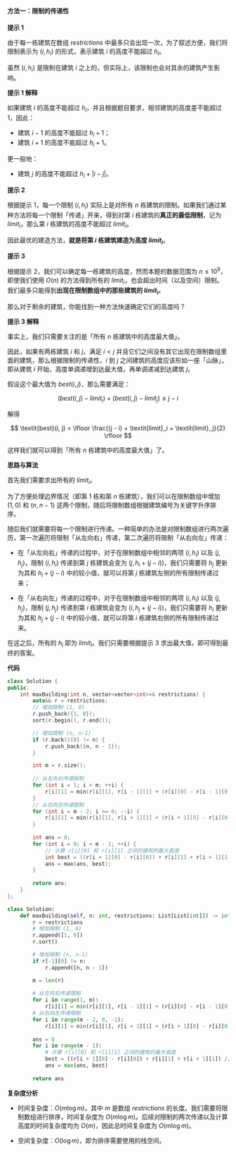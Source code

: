 #### 方法一：限制的传递性

**提示 $1$**

由于每一栋建筑在数组 $\textit{restrictions}$ 中最多只会出现一次，为了叙述方便，我们将限制表示为 $(i, h_i)$ 的形式，表示建筑 $i$ 的高度不能超过 $h_i$。

虽然 $(i, h_i)$ 是限制在建筑 $i$ 之上的，但实际上，该限制也会对其余的建筑产生影响。

**提示 $1$ 解释**

如果建筑 $i$ 的高度不能超过 $h_i$，并且根据题目要求，相邻建筑的高度差不能超过 $1$，因此：

- 建筑 $i - 1$ 的高度不能超过 $h_i+1$；
- 建筑 $i + 1$ 的高度不能超过 $h_i+1$。

更一般地：

- 建筑 $j$ 的高度不能超过 $h_i + |i-j|$。

**提示 $2$**

根据提示 $1$，每一个限制 $(i, h_i)$ 实际上是对所有 $n$ 栋建筑的限制。如果我们通过某种方法将每一个限制「传递」开来，得到对第 $i$ 栋建筑的**真正的最低限制**，记为 $\textit{limit}_i$，那么第 $i$ 栋建筑的高度不能超过 $\textit{limit}_i$。

因此最优的建造方法，**就是将第 $i$ 栋建筑建造为高度 $\textit{limit}_i$**。

**提示 $3$**

根据提示 $2$，我们可以确定每一栋建筑的高度，然而本题的数据范围为 $n \leq 10^9$，即使我们使用 $O(n)$ 的方法得到所有的 $\textit{limit}_i$，也会超出时间（以及空间）限制。我们最多只能得到**出现在限制数组中的那些建筑的 $\textit{limit}_i$**。

那么对于剩余的建筑，你能找到一种方法快速确定它们的高度吗？

**提示 $3$ 解释**

事实上，我们只需要关注的是「所有 $n$ 栋建筑中的高度最大值」。

因此，如果有两栋建筑 $i$ 和 $j$，满足 $i < j$ 并且它们之间没有其它出现在限制数组里面的建筑，那么根据限制的传递性，$i$ 到 $j$ 之间建筑的高度应该形如一座「山脉」，即从建筑 $i$ 开始，高度单调递增到达最大值，再单调递减到达建筑 $j$。

假设这个最大值为 $\textit{best}(i, j)$，那么需要满足：

$$
\big( \textit{best}(i, j) - \textit{limit}_i \big) + \big( \textit{best}(i, j) - \textit{limit}_j \big) \leq j-i
$$

解得

$$
\textit{best}(i, j) = \lfloor \frac{(j - i) + \textit{limit}_i + \textit{limit}_j}{2} \rfloor
$$

这样我们就可以得到「所有 $n$ 栋建筑中的高度最大值」了。

**思路与算法**

首先我们需要求出所有的 $\textit{limit}_i$。

为了方便处理边界情况（即第 $1$ 栋和第 $n$ 栋建筑），我们可以在限制数组中增加 $(1, 0)$ 和 $(n, n-1)$ 这两个限制，随后将限制数组根据建筑编号为关键字升序排序。

随后我们就需要将每一个限制进行传递。一种简单的办法是对限制数组进行两次遍历，第一次遍历将限制「从左向右」传递，第二次遍历将限制「从右向左」传递：

- 在「从左向右」传递的过程中，对于在限制数组中相邻的两项 $(i, h_i)$ 以及 $(j, h_j)$，限制 $(i, h_i)$ 传递到第 $j$ 栋建筑会变为 $(j, h_i + (j - i))$，我们只需要将 $h_j$ 更新为其和 $h_i + (j - i)$ 中的较小值，就可以将第 $j$ 栋建筑左侧的所有限制传递过来；

- 在「从右向左」传递的过程中，对于在限制数组中相邻的两项 $(i, h_i)$ 以及 $(j, h_j)$，限制 $(j, h_j)$ 传递到第 $i$ 栋建筑会变为 $(i, h_j + (j - i))$，我们只需要将 $h_i$ 更新为其和 $h_j + (j - i)$ 中的较小值，就可以将第 $i$ 栋建筑右侧的所有限制传递过来。

在这之后，所有的 $h_i$ 即为 $\textit{limit}_i$。我们只需要根据提示 $3$ 求出最大值，即可得到最终的答案。

**代码**

```C++ [sol1-C++]
class Solution {
public:
    int maxBuilding(int n, vector<vector<int>>& restrictions) {
        auto&& r = restrictions;
        // 增加限制 (1, 0)
        r.push_back({1, 0});
        sort(r.begin(), r.end());

        // 增加限制 (n, n-1)
        if (r.back()[0] != n) {
            r.push_back({n, n - 1});
        }

        int m = r.size();
        
        // 从左向右传递限制
        for (int i = 1; i < m; ++i) {
            r[i][1] = min(r[i][1], r[i - 1][1] + (r[i][0] - r[i - 1][0]));
        }
        // 从右向左传递限制
        for (int i = m - 2; i >= 0; --i) {
            r[i][1] = min(r[i][1], r[i + 1][1] + (r[i + 1][0] - r[i][0]));
        }
            
        int ans = 0;
        for (int i = 0; i < m - 1; ++i) {
            // 计算 r[i][0] 和 r[i][1] 之间的建筑的最大高度
            int best = ((r[i + 1][0] - r[i][0]) + r[i][1] + r[i + 1][1]) / 2;
            ans = max(ans, best);
        }
        
        return ans;
    }
};
```

```Python [sol1-Python3]
class Solution:
    def maxBuilding(self, n: int, restrictions: List[List[int]]) -> int:
        r = restrictions
        # 增加限制 (1, 0)
        r.append([1, 0])
        r.sort()

        # 增加限制 (n, n-1)
        if r[-1][0] != n:
            r.append([n, n - 1])

        m = len(r)
        
        # 从左向右传递限制
        for i in range(1, m):
            r[i][1] = min(r[i][1], r[i - 1][1] + (r[i][0] - r[i - 1][0]))
        # 从右向左传递限制
        for i in range(m - 2, 0, -1):
            r[i][1] = min(r[i][1], r[i + 1][1] + (r[i + 1][0] - r[i][0]))
            
        ans = 0
        for i in range(m - 1):
            # 计算 r[i][0] 和 r[i][1] 之间的建筑的最大高度
            best = ((r[i + 1][0] - r[i][0]) + r[i][1] + r[i + 1][1]) // 2
            ans = max(ans, best)
        
        return ans
```

**复杂度分析**

- 时间复杂度：$O(m \log m)$，其中 $m$ 是数组 $\textit{restrictions}$ 的长度。我们需要将限制数组进行排序，时间复杂度为 $O(m \log m)$。后续对限制的两次传递以及计算高度的时间复杂度均为 $O(m)$，因此总时间复杂度为 $O(m \log m)$。

- 空间复杂度：$O(\log m)$，即为排序需要使用的栈空间。